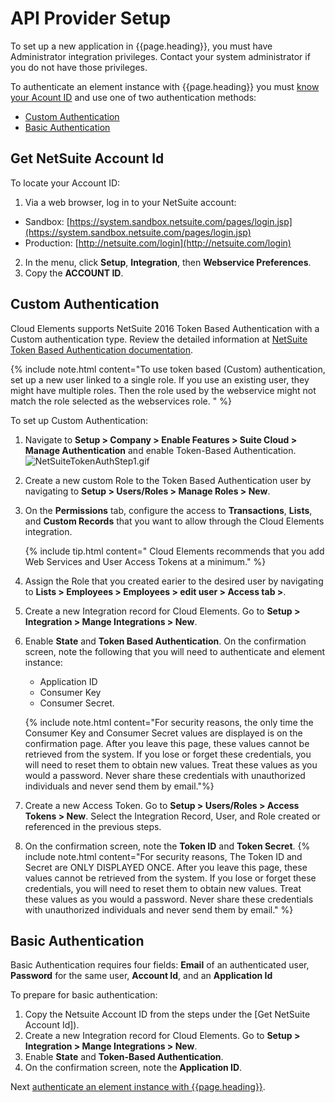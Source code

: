 # API Provider Setup

To set up a new application in {{page.heading}}, you must have Administrator integration privileges. Contact your system administrator if you do not have those privileges.

To authenticate an element instance with {{page.heading}} you must [know your Acount ID](#get-netsuite-account-id) and use one of two authentication methods:

* [Custom Authentication](#custom-authentication)
* [Basic Authentication](#basic-authentication)

## Get NetSuite Account Id

To locate your Account ID:

1. Via a web browser, log in to your NetSuite account:
  * Sandbox: [https://system.sandbox.netsuite.com/pages/login.jsp](https://system.sandbox.netsuite.com/pages/login.jsp)
  * Production: [http://netsuite.com/login](http://netsuite.com/login)
2. In the menu, click __Setup__, __Integration__, then __Webservice Preferences__.
3. Copy the **ACCOUNT ID**.

## Custom Authentication

Cloud Elements supports NetSuite 2016 Token Based Authentication with a Custom authentication type. Review the detailed information at [NetSuite Token Based Authentication documentation](https://system.na1.netsuite.com/app/help/helpcenter.nl?fid=section_4247337262.html&whence=).

{% include note.html content="To use token based (Custom) authentication, set up a new user linked to a single role. If you use an existing user, they might have multiple roles. Then the role used by the webservice might not match the role selected as the webservices role.  " %}

To set up Custom Authentication:

1. Navigate to **Setup > Company > Enable Features > Suite Cloud > Manage Authentication** and enable Token-Based Authentication.
![NetSuiteTokenAuthStep1.gif](img/NetSuiteTokenAuthStep1.gif)
2. Create a new custom Role to the Token Based Authentication user by navigating to **Setup > Users/Roles > Manage Roles > New**.
3. On the **Permissions** tab, configure the access to **Transactions**, **Lists**, and **Custom Records** that you want to allow through the Cloud Elements integration.

    {% include tip.html content=" Cloud Elements recommends that you add Web Services and User Access Tokens at a minimum." %}

4. Assign the Role that you created earier to the desired user by navigating to **Lists > Employees > Employees > edit user > Access tab >**.
5. Create a new Integration record for Cloud Elements. Go to **Setup > Integration > Mange Integrations > New**.
6. Enable __State__ and __Token Based Authentication__. On the confirmation screen, note the following that you will need to authenticate and element instance:
    * Application ID
    * Consumer Key
    * Consumer Secret.

	{% include note.html content="For security reasons, the only time the Consumer Key and Consumer Secret values are displayed is on the confirmation page. After you leave this page, these values cannot be retrieved from the system. If you lose or forget these credentials, you will need to reset them to obtain new values. Treat these values as you would a password. Never share these credentials with unauthorized individuals and never send them by email."%}

7. Create a new Access Token. Go to **Setup > Users/Roles > Access Tokens > New**. Select the Integration Record, User, and Role created or referenced in the previous steps.
8. On the confirmation screen, note the **Token ID** and **Token Secret**.
	{% include note.html content="For security reasons, The Token ID and Secret are ONLY DISPLAYED ONCE. After you leave this page, these values cannot be retrieved from the system. If you lose or forget these credentials, you will need to reset them to obtain new values. Treat these values as you would a password. Never share these credentials with unauthorized individuals and never send them by email." %}

## Basic Authentication

Basic Authentication requires four fields: **Email** of an authenticated user, **Password** for the same user, **Account Id**, and an **Application Id**

To prepare for basic authentication:

1. Copy the Netsuite Account ID from the steps under the [Get NetSuite Account Id]).
2. Create a new Integration record for Cloud Elements. Go to **Setup > Integration > Mange Integrations > New**.
3. Enable **State** and **Token-Based Authentication**.
4. On the confirmation screen, note the **Application ID**.

Next [authenticate an element instance with {{page.heading}}](authenticate.html).
